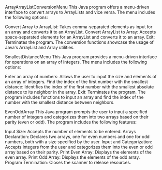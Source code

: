 ArrayArrayListConversionMenu
This Java program offers a menu-driven interface to convert arrays to ArrayLists and vice versa. The menu includes the following options:

Convert Array to ArrayList: Takes comma-separated elements as input for an array and converts it to an ArrayList. Convert ArrayList to Array: Accepts space-separated elements for an ArrayList and converts it to an array. Exit: Terminates the program. The conversion functions showcase the usage of Java's ArrayList and Array utilities.

SmallestDistanceMenu
This Java program provides a menu-driven interface for operations on an array of integers. The menu includes the following options:

Enter an array of numbers: Allows the user to input the size and elements of an array of integers. Find the index of the first number with the smallest distance: Identifies the index of the first number with the smallest absolute distance to its neighbor in the array. Exit: Terminates the program. The program includes functions to input an array and find the index of the number with the smallest distance between neighbors.

EvenOddArray
This Java program prompts the user to input a specified number of integers and categorizes them into two arrays based on their parity (even or odd). The program includes the following features:

Input Size: Accepts the number of elements to be entered. Arrays Declaration: Declares two arrays, one for even numbers and one for odd numbers, both with a size specified by the user. Input and Categorization: Accepts integers from the user and categorizes them into the even or odd array based on their parity. Print Even Array: Displays the elements of the even array. Print Odd Array: Displays the elements of the odd array. Program Termination: Closes the scanner to release resources.
